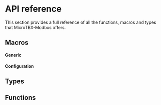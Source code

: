 # API reference

This section provides a full reference of all the functions, macros and types that MicroTBX-Modbus offers.

## Macros

#### Generic



#### Configuration



## Types



## Functions

